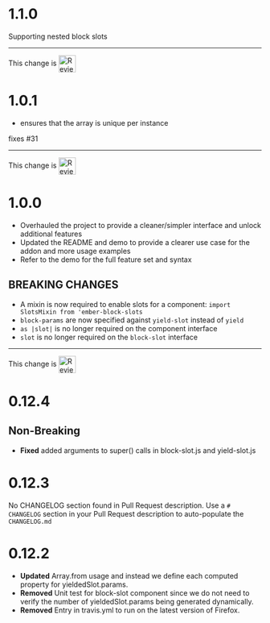 # 1.1.0

Supporting nested block slots

<!-- Reviewable:start -->
---
This change is [<img src="https://reviewable.io/review_button.svg" height="34" align="absmiddle" alt="Reviewable"/>](https://reviewable.io/reviews/ciena-blueplanet/ember-block-slots/34)
<!-- Reviewable:end -->


# 1.0.1

- ensures that the array is unique per instance

fixes #31

<!-- Reviewable:start -->
---
This change is [<img src="https://reviewable.io/review_button.svg" height="34" align="absmiddle" alt="Reviewable"/>](https://reviewable.io/reviews/ciena-blueplanet/ember-block-slots/32)
<!-- Reviewable:end -->


# 1.0.0

- Overhauled the project to provide a cleaner/simpler interface and unlock additional features
- Updated the README and demo to provide a clearer use case for the addon and more usage examples
- Refer to the demo for the full feature set and syntax

## BREAKING CHANGES

- A mixin is now required to enable slots for a component: `import SlotsMixin from 'ember-block-slots`
- `block-params` are now specified against `yield-slot` instead of `yield`
- `as |slot|` is no longer required on the component interface
- `slot` is no longer required on the `block-slot` interface

<!-- Reviewable:start -->
---
This change is [<img src="https://reviewable.io/review_button.svg" height="34" align="absmiddle" alt="Reviewable"/>](https://reviewable.io/reviews/ciena-blueplanet/ember-block-slots/29)
<!-- Reviewable:end -->


# 0.12.4

## Non-Breaking

* **Fixed** added arguments to super() calls in block-slot.js and yield-slot.js

# 0.12.3
No CHANGELOG section found in Pull Request description.
Use a `# CHANGELOG` section in your Pull Request description to auto-populate the `CHANGELOG.md`

# 0.12.2

* **Updated** Array.from usage and instead we define each computed property for yieldedSlot.params.
* **Removed** Unit test for block-slot component since we do not need to verify the number of yieldedSlot.params being generated dynamically.
* **Removed** Entry in travis.yml to run on the latest version of Firefox.
